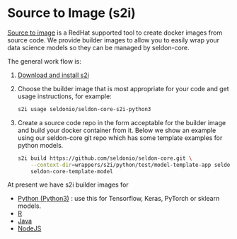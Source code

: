# Source to Image (s2i)

[Source to image](https://github.com/openshift/source-to-image) is a RedHat supported tool to create docker images from source code. We provide builder images to allow you to easily wrap your data science models so they can be managed by seldon-core.

The general work flow is:

 1. [Download and install s2i](https://github.com/openshift/source-to-image#installation)

 1. Choose the builder image that is most appropriate for your code and get usage instructions, for example:

    ```bash
    s2i usage seldonio/seldon-core-s2i-python3
    ```

 1. Create a source code repo in the form acceptable for the builder image and build your docker container from it. Below we show an example using our seldon-core git repo which has some template examples for python models.

    ```bash
    s2i build https://github.com/seldonio/seldon-core.git \
        --context-dir=wrappers/s2i/python/test/model-template-app seldonio/seldon-core-s2i-python3:1.13.1 \
        seldon-core-template-model
    ```

At present we have s2i builder images for

 * [Python (Python3)](../python/README.md) : use this for Tensorflow, Keras, PyTorch or sklearn models.
 * [R](../R/README.md)
 * [Java](../java/README.md)
 * [NodeJS](../nodejs/README.md)

